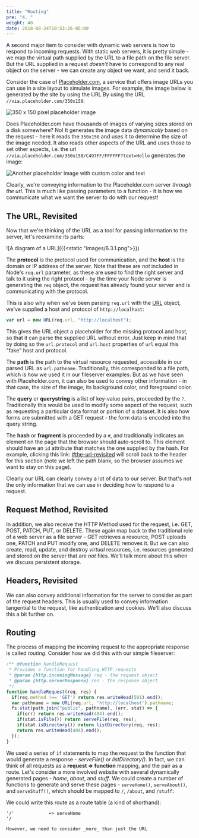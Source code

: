 ```yaml
---
title: "Routing"
pre: "4. "
weight: 40
date: 2018-08-24T10:53:26-05:00
---
```


A second major item to consider with dynamic web servers is how to respond to incoming requests.  With static web servers, it is pretty simple - we map the virtual path supplied by the URL to a file path on the file server.  But the URL supplied in a request _doesn't_ have to correspond to any real object on the server - we can create any object we want, and send it back.

Consider the case of [Placeholder.com](https://placeholder.com/), a service that offers image URLs you can use in a site layout to simulate images.  For example, the image below is generated by the site by using the URL By using the URL `//via.placeholder.com/350x150`:

![350 x 150 pixel placeholder image](//via.placeholder.com/350x150)

Does Placeholder.com have thousands of images of varying sizes stored on a disk somewhere?  No!  It generates the image data _dynamically_ based on the request - here it reads the `350x150` and uses it to determine the size of the image needed.  It also reads other aspects of the URL and uses those to set other aspects, i.e. the url `//via.placeholder.com/350x150/C497FF/FFFFFF?text=Hello` generates the image:

![Another placeholder image with custom color and text](//via.placeholder.com/350x150/C497FF/FFFFFF?text=Hello) 

Clearly, we're conveying information to the Placeholder.com server _through the url_.  This is much like passing parameters to a function - it is how we communicate what we want the server to do with our request!

## The URL, Revisited

Now that we're thinking of the URL as a tool for passing information to the server, let's reexamine its parts:

![A diagram of a URL]({{<static "images/6.3.1.png">}})

The **protocol** is the protocol used for communication, and the **host** is the domain or IP address of the server.  Note that these are _not_ included in Node's `req.url` parameter, as these are used to find the right server and talk to it using the right protocol - by the time your Node server is generating the `req` object, the request has already found your server and is communicating with the protocol.  

This is also why when we've been parsing `req.url` with the [URL]() object, we've supplied a host and protocol of `http://localhost`:

```js
var url = new URL(req.url, "http://localhost");
```

This gives the URL object a placeholder for the missing protocol and host, so that it can parse the supplied URL without error.  Just keep in mind that by doing so the `url.protocol` and `url.host` properties of `url` equal this "fake" host and protocol.

The **path** is the path to the virtual resource requested, accessible in our parsed URL as `url.pathname`.  Traditionally, this corresponded to a file path, which is how we used it in our fileserver examples.  But as we have seen with Placeholder.com, it can also be used to convey other information - in that case, the size of the image, its background color, and foreground color.

The **query** or **querystring** is a list of key-value pairs, proceeded by the `?`.  Traditionally this would be used to modify some aspect of the request, such as requesting a particular data format or portion of a dataset.  It is also how forms are submitted with a GET request - the form data is encoded into the query string.

The **hash** or **fragment** is proceeded by a `#`, and traditionally indicates an element on the page that the browser should auto-scroll to.  This element should have an `id` attribute that matches the one supplied by the hash.  For example, clicking this link: [#the-url-revisited](#the-url-revisited) will scroll back to the header for this section (note we left the path blank, so the browser assumes we want to stay on this page).

Clearly our URL can clearly convey a lot of data to our server. But that's not the only information that we can use in deciding how to respond to a request.

## Request Method, Revisited

In addition, we also receive the HTTP Method used for the request, i.e. GET, POST, PATCH, PUT, or DELETE. These again map back to the traditional role of a web server as a file server - GET retrieves a resource, POST uploads one, PATCH and PUT modify one, and DELETE removes it. But we can also create, read, update, and destroy _virtual_ resources, i.e. resources generated and stored on the server that are _not_ files.  We'll talk more about this when we discuss persistent storage.

## Headers, Revisited 

We can also convey additional information for the server to consider as part of the request headers.  This is usually used to convey information tangential to the request, like authentication and cookies.  We'll also discuss this a bit further on.

## Routing

The process of mapping the incoming request to the appropriate response is called _routing_.  Consider how we did this with our simple fileserver:

```js
/** @function handleRequest
 * Provides a function for handling HTTP requests 
 * @param {http.incomingMessage} req - the request object
 * @param {http.serverResponse} res - the response object
 */
function handleRequest(req, res) {
  if(req.method !== 'GET') return res.writeHead(501).end();
  var pathname = new URL(req.url, 'http://localhost').pathname;    
  fs.stat(path.join("public", pathname), (err, stat) => {
    if(err) return res.writeHead(404).end();
    if(stat.isFile()) return serveFile(req, res);
    if(stat.isDirectory()) return listDirectory(req, res);
    return res.writeHead(404).end();
  });
}
```

We used a series of `if` statements to map the request to the function that would generate a response - _serveFile()_ or _listDirectory()_.  In fact, we can think of all requests as a **request => function** mapping, and the pair as a route.  Let's consider a more involved website with several dynamically generated pages - _home_, _about_, and _stuff_.  We could create a number of functions to generate and serve these pages - `serveHome()`, `serveAbout()`, and `serveStuff()`, which should be mapped to `/`, `/about`, and `/stuff`:

We could write this route as a route table (a kind of shorthand):

```
'/'             => serveHome
'/

However, we need to consider _more_ than just the URL
